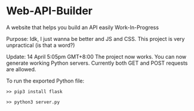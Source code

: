 # Web-API-Builder
A website that helps you build an API easily
Work-In-Progress

Purpose: Idk, I just wanna be better and JS and CSS. This project is very unpractical (is that a word?)

Update: 14 April 5:05pm GMT+8:00
The project now works. You can now generate working Python servers. Currently both GET and POST requests are allowed.

To run the exported Python file:

`>> pip3 install flask`

`>> python3 server.py`
